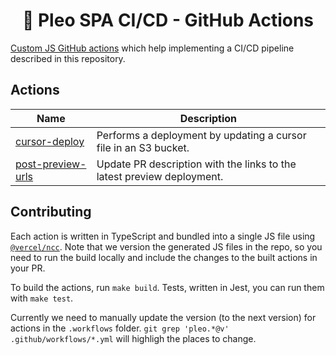 <h1 align="center">
  🔋 Pleo SPA CI/CD - GitHub Actions
</h1>

[Custom JS GitHub actions](https://docs.github.com/en/actions/creating-actions/creating-a-javascript-action)
which help implementing a CI/CD pipeline described in this repository.

## Actions

| Name                                     | Description                                                            |
| ---------------------------------------- | ---------------------------------------------------------------------- |
| [cursor-deploy](./cursor-deploy)         | Performs a deployment by updating a cursor file in an S3 bucket.       |
| [post-preview-urls](./post-preview-urls) | Update PR description with the links to the latest preview deployment. |

## Contributing

Each action is written in TypeScript and bundled into a single JS file using
[`@vercel/ncc`](https://github.com/vercel/ncc). Note that we version the generated JS files in the
repo, so you need to run the build locally and include the changes to the built actions in your PR.

To build the actions, run `make build`. Tests, written in Jest, you can run them with `make test`.

Currently we need to manually update the version (to the next version) for actions in the
`.workflows` folder. `git grep 'pleo.*@v' .github/workflows/*.yml` will highligh the places to
change.
